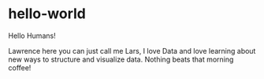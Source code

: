 # hello-world

Hello Humans!

Lawrence here you can just call me Lars, I love Data and love learning about new ways to structure and visualize data.
Nothing beats that morning coffee!
